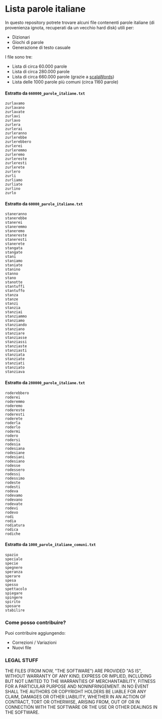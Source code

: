 # Lista parole italiane

In questo repository potrete trovare alcuni file contenenti parole italiane (di provenienza ignota, recuperati da un vecchio hard disk) utili per:

* Dizionari
* Giochi di parole
* Generazione di testo casuale

I file sono tre:

* Lista di circa 60.000 parole
* Lista di circa 280.000 parole
* Lista di circa 660.000 parole (grazie a [scalaWords](https://github.com/pazqo/scalaWords))
* Lista delle 1000 parole più comuni (circa 1160 parole)

#### Estratto da `660000_parole_italiane.txt`

```
zurlavamo
zurlavano
zurlavate
zurlavi
zurlavo
zurlera
zurlerai
zurleranno
zurlerebbe
zurlerebbero
zurlerei
zurleremmo
zurleremo
zurlereste
zurleresti
zurlerete
zurlero
zurli
zurliamo
zurliate
zurlino
zurlo
```

#### Estratto da `60000_parole_italiane.txt`

```stanerai
staneranno
stanerebbe
stanerei
staneremmo
staneremo
stanereste
staneresti
stanerete
stangata
stangate
stani
staniamo
staniate
stanino
stanno
stano
stanotte
stantuffi
stantuffo
stanza
stanze
stanzi
stanzia
stanziai
stanziammo
stanziamo
stanziando
stanziano
stanziare
stanziasse
stanziassi
stanziaste
stanziasti
stanziata
stanziate
stanziati
stanziato
stanziava
```
#### Estratto da ``280000_parole_italiane.txt``

```roderebbe
roderebbero
roderei
roderemmo
roderemo
rodereste
roderesti
roderete
roderla
roderlo
rodermi
rodero
rodersi
rodesia
rodesiana
rodesiane
rodesiani
rodesiano
rodesse
rodessero
rodessi
rodessimo
rodeste
rodesti
rodeva
rodevamo
rodevano
rodevate
rodevi
rodevo
rodi
rodia
rodiatura
rodica
rodiche
```

#### Estratto da ``1000_parole_italiane_comuni.txt``

```
spazio
speciale
specie
spegnere
speranza
sperare
spesa
spesso
spettacolo
spiegare
spingere
spirito
sposare
stabilire
```

### Come posso contribuire?

Puoi contribuire aggiungendo:

* Correzioni / Variazioni
* Nuovi file

### LEGAL STUFF

THE FILES (FROM NOW, "THE SOFTWARE") ARE PROVIDED "AS IS", WITHOUT WARRANTY OF ANY KIND, EXPRESS OR IMPLIED, INCLUDING BUT NOT LIMITED TO THE WARRANTIES OF MERCHANTABILITY,
FITNESS FOR A PARTICULAR PURPOSE AND NONINFRINGEMENT. IN NO EVENT SHALL THE AUTHORS OR COPYRIGHT HOLDERS BE LIABLE FOR ANY CLAIM, DAMAGES OR OTHER LIABILITY,
WHETHER IN AN ACTION OF CONTRACT, TORT OR OTHERWISE, ARISING FROM, OUT OF OR IN CONNECTION WITH THE SOFTWARE OR THE USE OR OTHER DEALINGS IN THE SOFTWARE.